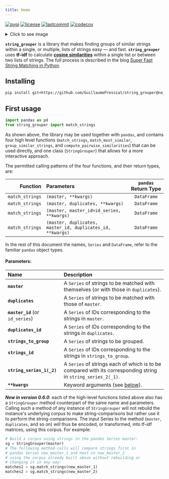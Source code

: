 ```yaml
---
title: Home
---
```



<!-- Some cool decorations -->
[![pypi](https://badgen.net/pypi/v/string-grouper)](https://pypi.org/project/string-grouper)
[![license](https://badgen.net/pypi/license/string_grouper)](https://github.com/Bergvca/string_grouper)
[![lastcommit](https://badgen.net/github/last-commit/Bergvca/string_grouper)](https://github.com/Bergvca/string_grouper)
[![codecov](https://codecov.io/gh/Bergvca/string_grouper/branch/master/graph/badge.svg?token=AGK441CQDT)](https://codecov.io/gh/Bergvca/string_grouper)
<!-- [![github](https://shields.io/github/v/release/Bergvca/string_grouper)](https://github.com/Bergvca/string_grouper) -->

<details>
<summary>Click to see image</summary>
<br>
<center><img width="100%" src="https://raw.githubusercontent.com/Bergvca/string_grouper/master/tutorials/sec__edgar_company_info_group003c.svg"></center>

The image displayed above is a visualization of the graph-structure of one of the groups of strings found by `string_grouper`.  Each circle (node) represents a string, and each connecting arc (edge) represents a match between a pair of strings with a similarity score above a given threshold score (here `0.8`).  

The ***centroid*** of the group, as determined by `string_grouper` (see [tutorials/group_representatives.md](https://github.com/Bergvca/string_grouper/blob/master/tutorials/group_representatives.md) for an explanation), is the largest node, also with the most edges originating from it.  A thick line in the image denotes a strong similarity between the nodes at its ends, while a faint thin line denotes weak similarity.

The power of `string_grouper` is discernible from this image: in large datasets, `string_grouper` is often able to resolve indirect associations between strings even when, say, due to memory-resource-limitations, direct matches between those strings cannot be computed using conventional methods with a lower threshold similarity score.    

<div style="text-align: center"> &mdash;&mdash;&mdash;</div>

<sup>This image was designed using the graph-visualization software Gephi 0.9.2 with data generated by `string_grouper` operating on the [sec__edgar_company_info.csv](https://www.kaggle.com/dattapiy/sec-edgar-companies-list/version/1) sample data file.</sup>

---
</details>


**`string_grouper`** is a library that makes finding groups of similar strings within a single, or multiple, lists of strings easy — and fast. **`string_grouper`** uses **tf-idf** to calculate [**cosine similarities**](https://towardsdatascience.com/understanding-cosine-similarity-and-its-application-fd42f585296a) within a single list or between two lists of strings. The full process is described in the blog [Super Fast String Matching in Python](https://bergvca.github.io/2017/10/14/super-fast-string-matching.html).

## Installing

```bash
pip install git+https://github.com/GuillaumePressiat/string_grouper@no_blocks_deps
```


## First usage

```python
import pandas as pd
from string_grouper import match_strings
```

As shown above, the library may be used together with `pandas`, and contains four high level functions (`match_strings`, `match_most_similar`, `group_similar_strings`, and `compute_pairwise_similarities`) that can be used directly, and one class (`StringGrouper`) that allows for a more interactive approach. 

The permitted calling patterns of the four functions, and their return types, are:

| Function        | Parameters | `pandas` Return Type |
| -------------: |:-------------|:-----:|
| `match_strings`| `(master, **kwargs)`| `DataFrame` |
| `match_strings`| `(master, duplicates, **kwargs)`| `DataFrame` |
| `match_strings`| `(master, master_id=id_series, **kwargs)`| `DataFrame` |
| `match_strings`| `(master, duplicates, master_id, duplicates_id, **kwargs)`| `DataFrame` |


In the rest of this document the names, `Series` and `DataFrame`, refer to the familiar `pandas` object types.
#### Parameters:

|Name | Description |
|:--- | :--- |
|**`master`** | A `Series` of strings to be matched with themselves (or with those in `duplicates`). |
|**`duplicates`** | A `Series` of strings to be matched with those of `master`. |
|**`master_id`** (or `id_series`) | A `Series` of IDs corresponding to the strings in `master`. |
|**`duplicates_id`** | A `Series` of IDs corresponding to the strings in `duplicates`. |
|**`strings_to_group`** | A `Series` of strings to be grouped. |
|**`strings_id`** | A `Series` of IDs corresponding to the strings in `strings_to_group`. |
|**`string_series_1(_2)`** | A `Series` of strings each of which is to be compared with its corresponding string in `string_series_2(_1)`. |
|**`**kwargs`** | Keyword arguments (see [below](#kwargs)).|

***New in version 0.6.0***<a name="corpus"></a>: each of the high-level functions listed above also has a `StringGrouper` method counterpart of the same name and parameters.  Calling such a method of any instance of `StringGrouper` will not rebuild the instance's underlying corpus to make string-comparisons but rather use it to perform the string-comparisons.  The input Series to the method (`master`, `duplicates`, and so on) will thus be encoded, or transformed, into tf-idf matrices, using this corpus.  For example:
```python
# Build a corpus using strings in the pandas Series master:
sg = StringGrouper(master)
# The following method-calls will compare strings first in
# pandas Series new_master_1 and next in new_master_2
# using the corpus already built above without rebuilding or
# changing it in any way:
matches1 = sg.match_strings(new_master_1)
matches2 = sg.match_strings(new_master_2)
```



